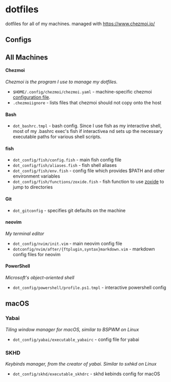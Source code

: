 # dotfiles
dotfiles for all of my machines. managed with https://www.chezmoi.io/

## Configs
## All Machines

#### Chezmoi
*Chezmoi is the program I use to manage my dotfiles.*

- `$HOME/.config/chezmoi/chezmoi.yaml` - machine-specific chezmoi [configuration file](https://www.chezmoi.io/reference/configuration-file/).
- `.chezmoiignore` - lists files that chezmoi should not copy onto the host

#### Bash
- `dot_bashrc.tmpl` - bash config. Since I use fish as my interactive shell, most of my .bashrc exec's fish if interactivea nd sets up the necessary executable paths for various shell scripts.

#### fish
- `dot_config/fish/config.fish` - main fish config file
- `dot_config/fish/aliases.fish` - fish shell aliases
- `dot_config/fish/env.fish` - config file which provides $PATH and other environment variables
- `dot_config/fish/functions/zoxide.fish` - fish function to use [zoxide](https://github.com/ajeetdsouza/zoxide) to jump to directories

#### Git
- `dot_gitconfig` - specifies git defaults on the machine

#### neovim
*My terminal editor*

- `dot_config/nvim/init.vim` - main neovim config file
- `dotconfig/nvim/after/{ftplugin,syntax}markdown.vim` - markdown config files for neovim

#### PowerShell
*Microsoft's object-oriented shell*

- `dot_config/powershell/profile.ps1.tmpl` - interactive powershell config

## macOS
### Yabai
*Tiling window manager for macOS, similar to BSPWM on Linux*

- `dot_config/yabai/executable_yabairc` - config file for yabai

### SKHD
*Keybinds manager, from the creator of yabai. Similar to sxhkd on Linux*

- `dot_config/skhd/executable_skhdrc` - skhd kebinds config for macOS

